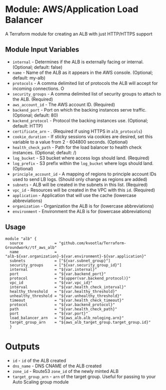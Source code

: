 Module: AWS/Application Load Balancer
=====================================

A Terraform module for creating an ALB with just HTTP/HTTPS support

Module Input Variables
----------------------
- `internal` - Determines if the ALB is externally facing or internal. (Optional; default: false)
- `name` - Name of the ALB as it appears in the AWS console. (Optional; default: my-alb)
- `protocols` - A comma delimited list of protocols the ALB will accept for incoming connections. O
- `security_groups` - A comma delimited list of security groups to attach to the ALB. (Required)
- `aws_account_id` - The AWS account ID. (Required)
- `backend_port` - Port on which the backing instances serve traffic. (Optional; default: 80)
- `backend_protocol` - Protocol the backing instances use. (Optional; default: HTTP)
- `certificate_arn` - . (Required if using HTTPS in `alb_protocols`)
- `cookie_duration` - If sticky sessions via cookies are desired, set this variable to a value from 2 - 604800 seconds. (Optional)
- `health_check_path` - Path for the load balancer to health check instances. (Optional; default: /)
- `log_bucket` - S3 bucket where access logs should land. (Required)
- `log_prefix` - S3 prefix within the `log_bucket` where logs should land. (Optional)
- `principle_account_id` - A mapping of regions to principle account IDs used to send LB logs. (Should only change as regions are added)
- `subnets` - ALB will be created in the subnets in this list. (Required)
- `vpc_id` - Resources will be created in the VPC with this `id`. (Required)
- `application` - Application that will use the cache (lowercase abbreviations)
- `organization` - Organization the ALB is for (lowercase abbreviations)
- `environment` - Environment the ALB is for (lowercase abbreviations)

Usage
-----

```hcl
module "alb" {
  source              = "github.com/kvootla/Terraform-Groundwork//tf_aws_alb"
  name                = "alb-${var.organization}-${var.environment}-${var.application}"
  subnets             = ["${var.subnet_group}"]
  security_groups     = ["${var.security_group_id}"]
  internal            = "${var.internal}"
  port                = "${var.backend_port}"
  protocol            = "${upper(var.backend_protocol)}"
  vpc_id              = "${var.vpc_id}"
  interval            = "${var.health_check_interval}"
  healthy_threshold   = "${var.healthy_threshold}"
  unhealthy_threshold = "${var.unhealthy_threshold}"
  timeout             = "${var.health_check_timeout}"
  protocol            = "${var.backend_protocol}"
  path                = "${var.health_check_path}"
  port                = "${var.port}"
  load_balancer_arn   = "${aws_alb.alb_nologing.arn}"
  target_group_arn    = "${aws_alb_target_group.target_group.id}"
  }
```

Outputs
=======

- `id` - `id` of the ALB created
- `dns_name` - DNS CNAME of the ALB created
- `zone_id` - Route53 `zone_id` of the newly minted ALB
- `target_group_arn` - `arn` of the target group. Useful for passing to your Auto Scaling group module
